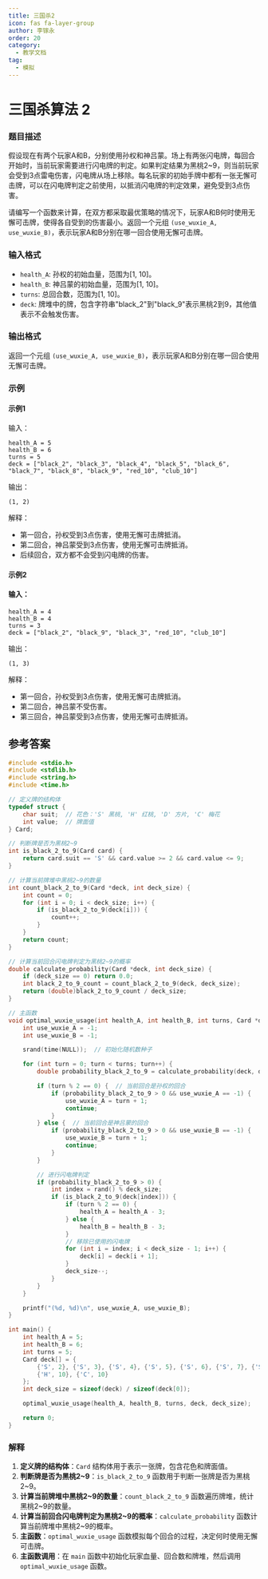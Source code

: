 ```yaml
---
title: 三国杀2
icon: fas fa-layer-group
author: 李镓永
order: 20
category:
  - 教学文档
tag:
  - 模拟
---
```


# 三国杀算法 2

### 题目描述

假设现在有两个玩家A和B，分别使用孙权和神吕蒙。场上有两张闪电牌，每回合开始时，当前玩家需要进行闪电牌的判定。如果判定结果为黑桃2~9，则当前玩家会受到3点雷电伤害，闪电牌从场上移除。每名玩家的初始手牌中都有一张无懈可击牌，可以在闪电牌判定之前使用，以抵消闪电牌的判定效果，避免受到3点伤害。

请编写一个函数来计算，在双方都采取最优策略的情况下，玩家A和B何时使用无懈可击牌，使得各自受到的伤害最小。返回一个元组 `(use_wuxie_A, use_wuxie_B)`，表示玩家A和B分别在哪一回合使用无懈可击牌。

### 输入格式

- `health_A`: 孙权的初始血量，范围为[1, 10]。
- `health_B`: 神吕蒙的初始血量，范围为[1, 10]。
- `turns`: 总回合数，范围为[1, 10]。
- `deck`: 牌堆中的牌，包含字符串"black_2"到"black_9"表示黑桃2到9，其他值表示不会触发伤害。

### 输出格式

返回一个元组 `(use_wuxie_A, use_wuxie_B)`，表示玩家A和B分别在哪一回合使用无懈可击牌。

### 示例

#### 示例1

输入：

```
health_A = 5
health_B = 6
turns = 5
deck = ["black_2", "black_3", "black_4", "black_5", "black_6", "black_7", "black_8", "black_9", "red_10", "club_10"]
```

输出：

```
(1, 2)
```

解释：

- 第一回合，孙权受到3点伤害，使用无懈可击牌抵消。
- 第二回合，神吕蒙受到3点伤害，使用无懈可击牌抵消。
- 后续回合，双方都不会受到闪电牌的伤害。

#### 示例2

#### 输入：

```
health_A = 4
health_B = 4
turns = 3
deck = ["black_2", "black_9", "black_3", "red_10", "club_10"]
```

输出：

```
(1, 3)
```

解释：

- 第一回合，孙权受到3点伤害，使用无懈可击牌抵消。
- 第二回合，神吕蒙不受伤害。
- 第三回合，神吕蒙受到3点伤害，使用无懈可击牌抵消。



## 参考答案

```c
#include <stdio.h>
#include <stdlib.h>
#include <string.h>
#include <time.h>

// 定义牌的结构体
typedef struct {
    char suit;  // 花色：'S' 黑桃, 'H' 红桃, 'D' 方片, 'C' 梅花
    int value;  // 牌面值
} Card;

// 判断牌是否为黑桃2~9
int is_black_2_to_9(Card card) {
    return card.suit == 'S' && card.value >= 2 && card.value <= 9;
}

// 计算当前牌堆中黑桃2~9的数量
int count_black_2_to_9(Card *deck, int deck_size) {
    int count = 0;
    for (int i = 0; i < deck_size; i++) {
        if (is_black_2_to_9(deck[i])) {
            count++;
        }
    }
    return count;
}

// 计算当前回合闪电牌判定为黑桃2~9的概率
double calculate_probability(Card *deck, int deck_size) {
    if (deck_size == 0) return 0.0;
    int black_2_to_9_count = count_black_2_to_9(deck, deck_size);
    return (double)black_2_to_9_count / deck_size;
}

// 主函数
void optimal_wuxie_usage(int health_A, int health_B, int turns, Card *deck, int deck_size) {
    int use_wuxie_A = -1;
    int use_wuxie_B = -1;

    srand(time(NULL));  // 初始化随机数种子

    for (int turn = 0; turn < turns; turn++) {
        double probability_black_2_to_9 = calculate_probability(deck, deck_size);

        if (turn % 2 == 0) {  // 当前回合是孙权的回合
            if (probability_black_2_to_9 > 0 && use_wuxie_A == -1) {
                use_wuxie_A = turn + 1;
                continue;
            }
        } else {  // 当前回合是神吕蒙的回合
            if (probability_black_2_to_9 > 0 && use_wuxie_B == -1) {
                use_wuxie_B = turn + 1;
                continue;
            }
        }

        // 进行闪电牌判定
        if (probability_black_2_to_9 > 0) {
            int index = rand() % deck_size;
            if (is_black_2_to_9(deck[index])) {
                if (turn % 2 == 0) {
                    health_A = health_A - 3;
                } else {
                    health_B = health_B - 3;
                }
                // 移除已使用的闪电牌
                for (int i = index; i < deck_size - 1; i++) {
                    deck[i] = deck[i + 1];
                }
                deck_size--;
            }
        }
    }

    printf("(%d, %d)\n", use_wuxie_A, use_wuxie_B);
}

int main() {
    int health_A = 5;
    int health_B = 6;
    int turns = 5;
    Card deck[] = {
        {'S', 2}, {'S', 3}, {'S', 4}, {'S', 5}, {'S', 6}, {'S', 7}, {'S', 8}, {'S', 9},
        {'H', 10}, {'C', 10}
    };
    int deck_size = sizeof(deck) / sizeof(deck[0]);

    optimal_wuxie_usage(health_A, health_B, turns, deck, deck_size);

    return 0;
}
```

### 解释

1. **定义牌的结构体**：`Card` 结构体用于表示一张牌，包含花色和牌面值。
2. **判断牌是否为黑桃2~9**：`is_black_2_to_9` 函数用于判断一张牌是否为黑桃2~9。
3. **计算当前牌堆中黑桃2~9的数量**：`count_black_2_to_9` 函数遍历牌堆，统计黑桃2~9的数量。
4. **计算当前回合闪电牌判定为黑桃2~9的概率**：`calculate_probability` 函数计算当前牌堆中黑桃2~9的概率。
5. **主函数**：`optimal_wuxie_usage` 函数模拟每个回合的过程，决定何时使用无懈可击牌。
6. **主函数调用**：在 `main` 函数中初始化玩家血量、回合数和牌堆，然后调用 `optimal_wuxie_usage` 函数。


